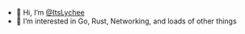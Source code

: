- 👋 Hi, I’m [@ItsLychee](github.com/ItsLychee)
- 👀 I’m interested in Go, Rust, Networking, and loads of other things 

<!---
ItsLychee/ItsLychee is a ✨ special ✨ repository because its `README.md` (this file) appears on your GitHub profile.
You can click the Preview link to take a look at your changes.
--->

